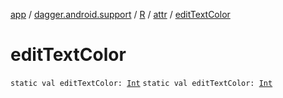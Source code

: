 [app](../../../index.md) / [dagger.android.support](../../index.md) / [R](../index.md) / [attr](index.md) / [editTextColor](./edit-text-color.md)

# editTextColor

`static val editTextColor: `[`Int`](https://kotlinlang.org/api/latest/jvm/stdlib/kotlin/-int/index.html)
`static val editTextColor: `[`Int`](https://kotlinlang.org/api/latest/jvm/stdlib/kotlin/-int/index.html)
